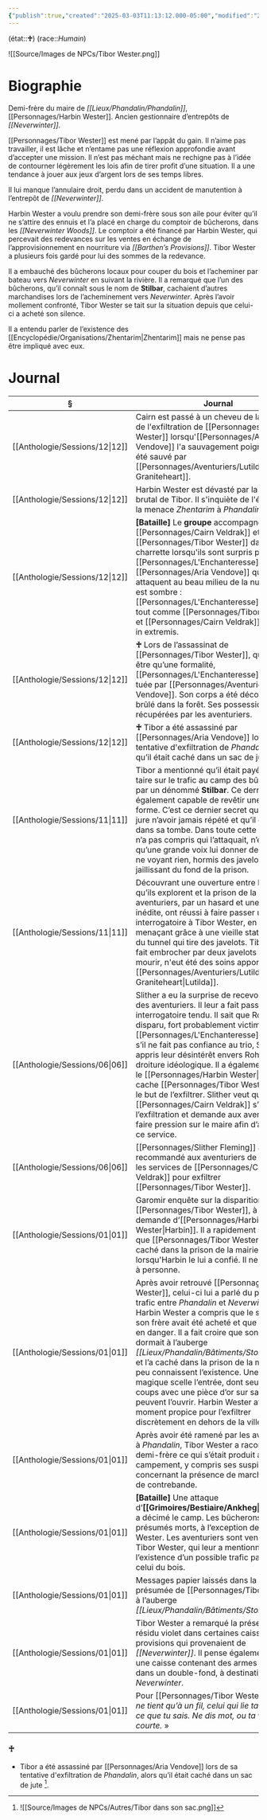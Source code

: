 ```yaml
---
{"publish":true,"created":"2025-03-03T11:13:12.000-05:00","modified":"2025-03-03T11:13:12.000-05:00","cssclasses":""}
---
```



(état::**♰**) 
(race::*Humain*)

![[Source/Images de NPCs/Tibor Wester.png]]

# Biographie

Demi-frère du maire de *[[Lieux/Phandalin/Phandalin]]*, [[Personnages/Harbin Wester]]. Ancien gestionnaire d’entrepôts de *[[Neverwinter]]*.

[[Personnages/Tibor Wester]] est mené par l’appât du gain. Il n’aime pas travailler, il est lâche et n’entame pas une réflexion approfondie avant d’accepter une mission. Il n’est pas méchant mais ne rechigne pas à l’idée de contourner légèrement les lois afin de tirer profit d’une situation. Il a une tendance à jouer aux jeux d’argent lors de ses temps libres.

Il lui manque l’annulaire droit, perdu dans un accident de manutention à l’entrepôt de *[[Neverwinter]]*.

Harbin Wester a voulu prendre son demi-frère sous son aile pour éviter qu’il ne s’attire des ennuis et l’a placé en charge du comptoir de bûcherons, dans les *[[Neverwinter Woods]]*. Le comptoir a été financé par Harbin Wester, qui percevait des redevances sur les ventes en échange de l’approvisionnement en nourriture via *[[Barthen’s Provisions]]*. Tibor Wester a plusieurs fois gardé pour lui des sommes de la redevance.

Il a embauché des bûcherons locaux pour couper du bois et l’acheminer par bateau vers *Neverwinter* en suivant la rivière. Il a remarqué que l’un des bûcherons, qu’il connaît sous le nom de **Stilbar**, cachaient d’autres marchandises lors de l’acheminement vers *Neverwinter*. Après l’avoir mollement confronté, Tibor Wester se tait sur la situation depuis que celui-ci a acheté son silence.

Il a entendu parler de l’existence des [[Encyclopédie/Organisations/Zhentarim\|Zhentarim]] mais ne pense pas être impliqué avec eux.


# Journal

| §                                 | Journal                                                                                                                                                                                                                                                                                                                                                                                                                                                                                                                                                                            |
| --------------------------------- | ---------------------------------------------------------------------------------------------------------------------------------------------------------------------------------------------------------------------------------------------------------------------------------------------------------------------------------------------------------------------------------------------------------------------------------------------------------------------------------------------------------------------------------------------------------------------------------- |
| [[Anthologie/Sessions/12\|12]] | Cairn est passé à un cheveu de la mort lors de l'exfiltration de [[Personnages/Tibor Wester]] lorsqu'[[Personnages/Aria Vendove]] l'a sauvagement poignardé. Il a été sauvé par [[Personnages/Aventuriers/Lutilda Graniteheart]].                                                                                                                                                                                                                                                                                                                                                                                                  |
| [[Anthologie/Sessions/12\|12]] | Harbin Wester est dévasté par la mort brutal de Tibor. Il s'inquiète de l'étendue de la menace *Zhentarim* à *Phandalin*.                                                                                                                                                                                                                                                                                                                                                                                                                                                          |
| [[Anthologie/Sessions/12\|12]] | **[Bataille]** Le **groupe** accompagne [[Personnages/Cairn Veldrak]] et [[Personnages/Tibor Wester]] dans une charrette lorsqu'ils sont surpris par [[Personnages/L'Enchanteresse]] et [[Personnages/Aria Vendove]] qui les attaquent au beau milieu de la nuit. Le bilan est sombre : [[Personnages/L'Enchanteresse]] est tuée tout comme [[Personnages/Tibor Wester]], et [[Personnages/Cairn Veldrak]] s'en sort in extremis.                                                                                                                                                                                                                                      |
| [[Anthologie/Sessions/12\|12]] | **♰** Lors de l’assassinat de [[Personnages/Tibor Wester]], qui ne devait être qu’une formalité, [[Personnages/L'Enchanteresse]] a été tuée par [[Personnages/Aventuriers/Nessa Vendove]]. Son corps a été découpé et brûlé dans la forêt. Ses possessions ont été récupérées par les aventuriers.                                                                                                                                                                                                                                                                                                                                 |
| [[Anthologie/Sessions/12\|12]] | **♰** Tibor a été assassiné par [[Personnages/Aria Vendove]] lors de sa tentative d'exfiltration de *Phandalin*, alors qu’il était caché dans un sac de jute.                                                                                                                                                                                                                                                                                                                                                                                                                                  |
| [[Anthologie/Sessions/11\|11]] | Tibor a mentionné qu’il était payé pour se taire sur le trafic au camp des bûcherons par un dénommé **Stilbar**. Ce dernier serait également capable de revêtir une autre forme. C’est ce dernier secret que Tibor jure n’avoir jamais répété et qu’il emportera dans sa tombe. Dans toute cette saga, Tibor n’a pas compris qui l’attaquait, n’entendant qu’une grande voix lui donner des ordres et ne voyant rien, hormis des javelots jaillissant du fond de la prison.                                                                                                        |
| [[Anthologie/Sessions/11\|11]] | Découvrant une ouverture entre le tunnel qu’ils explorent et la prison de la mairie, les aventuriers, par un hasard et une chance inédite, ont réussi à faire passer un interrogatoire à Tibor Wester, en le menaçant grâce à une vieille statue piégée du tunnel qui tire des javelots. Tibor s’est fait embrocher par deux javelots et a failli mourir, n'eut été des soins apportés par [[Personnages/Aventuriers/Lutilda Graniteheart\|Lutilda]].                                                                                                                                                      |
| [[Anthologie/Sessions/06\|06]] | Slither a eu la surprise de recevoir la visite des aventuriers. Il leur a fait passer un interrogatoire tendu. Il sait que Rohan a disparu, fort probablement victime de [[Personnages/L'Enchanteresse]]. Même s’il ne fait pas confiance au trio, Slither a appris leur désintérêt envers Rohan et leur droiture idéologique. Il a également su que le [[Personnages/Harbin Wester\|maire]] cache [[Personnages/Tibor Wester]] dans le but de l’exfiltrer. Slither veut que [[Personnages/Cairn Veldrak]] s’occupe de l’exfiltration et demande aux aventuriers de faire pression sur le maire afin d’accepter ce service.        |
| [[Anthologie/Sessions/06\|06]] | [[Personnages/Slither Fleming]] a recommandé aux aventuriers de passer par les services de [[Personnages/Cairn Veldrak]] pour exfiltrer [[Personnages/Tibor Wester]].                                                                                                                                                                                                                                                                                                                                                                                                                                                  |
| [[Anthologie/Sessions/01\|01]] | Garomir enquête sur la disparition de [[Personnages/Tibor Wester]], à la demande d’[[Personnages/Harbin Wester\|Harbin]]. Il a rapidement su ensuite que [[Personnages/Tibor Wester]] était caché dans la prison de la mairie lorsqu'Harbin le lui a confié. Il ne l'a répété à personne.                                                                                                                                                                                                                                                                                                                              |
| [[Anthologie/Sessions/01\|01]] | Après avoir retrouvé [[Personnages/Tibor Wester]], celui-ci lui a parlé du potentiel trafic entre *Phandalin* et *Neverwinter*. Harbin Wester a compris que le silence de son frère avait été acheté et que sa vie était en danger. Il a fait croire que son frère dormait à l’auberge *[[Lieux/Phandalin/Bâtiments/Stonehill Inn]]* et l’a caché dans la prison de la mairie, dont peu connaissent l’existence. Une porte magique scelle l’entrée, dont seul trois coups avec une pièce d’or sur sa paroi peuvent l’ouvrir. Harbin Wester attend le moment propice pour l’exfiltrer discrètement en dehors de la ville. |
| [[Anthologie/Sessions/01\|01]] | Après avoir été ramené par les aventuriers à *Phandalin*, Tibor Wester a raconté à son demi-frère ce qui s’était produit au campement, y compris ses suspicions concernant la présence de marchandises de contrebande.                                                                                                                                                                                                                                                                                                                                                             |
| [[Anthologie/Sessions/01\|01]] | **[Bataille]** Une attaque d’**[[Grimoires/Bestiaire/Ankheg\|Ankhegs]]** a décimé le camp. Les bûcherons sont tous présumés morts, à l’exception de Tibor Wester. Les aventuriers sont venus secourir Tibor Wester, qui leur a mentionné l’existence d’un possible trafic parallèle à celui du bois.                                                                                                                                                                                                                                                                                                   |
| [[Anthologie/Sessions/01\|01]] | Messages papier laissés dans la chambre présumée de [[Personnages/Tibor Wester]] à l’auberge *[[Lieux/Phandalin/Bâtiments/Stonehill Inn]]*                                                                                                                                                                                                                                                                                                                                                                                                                                                                               |
| [[Anthologie/Sessions/01\|01]] | Tibor Wester a remarqué la présence de résidu violet dans certaines caisses de provisions qui provenaient de *[[Neverwinter]]*. Il pense également avoir vu une caisse contenant des armes cachées dans un double-fond, à destination de *Neverwinter*.                                                                                                                                                                                                                                                                                                                            |
| [[Anthologie/Sessions/01\|01]] | Pour [[Personnages/Tibor Wester]] « *Ta vie ne tient qu’à un fil, celui qui lie ta langue à ce que tu sais. Ne dis mot, ou ta vie sera courte.* »                                                                                                                                                                                                                                                                                                                                                                                                                                              |





### **♰**

- Tibor a été assassiné par [[Personnages/Aria Vendove]] lors de sa tentative d'exfiltration de *Phandalin*, alors qu’il était caché dans un sac de jute [^1].

[^1]: ![[Source/Images de NPCs/Autres/Tibor dans son sac.png]]
